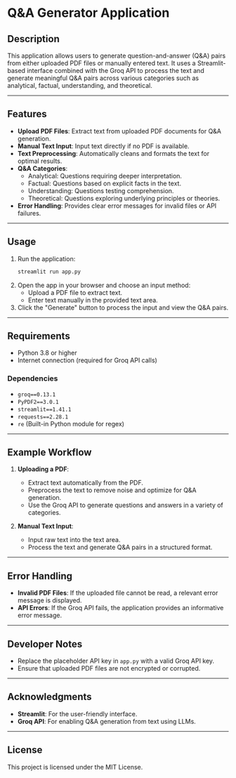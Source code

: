 # Q&A Generator Application

## Description
This application allows users to generate question-and-answer (Q&A) pairs from either uploaded PDF files or manually entered text. It uses a Streamlit-based interface combined with the Groq API to process the text and generate meaningful Q&A pairs across various categories such as analytical, factual, understanding, and theoretical.

---

## Features
- **Upload PDF Files**: Extract text from uploaded PDF documents for Q&A generation.
- **Manual Text Input**: Input text directly if no PDF is available.
- **Text Preprocessing**: Automatically cleans and formats the text for optimal results.
- **Q&A Categories**:
  - Analytical: Questions requiring deeper interpretation.
  - Factual: Questions based on explicit facts in the text.
  - Understanding: Questions testing comprehension.
  - Theoretical: Questions exploring underlying principles or theories.
- **Error Handling**: Provides clear error messages for invalid files or API failures.

---

## Usage

1. Run the application:
   ```bash
   streamlit run app.py
   ```
2. Open the app in your browser and choose an input method:
   - Upload a PDF file to extract text.
   - Enter text manually in the provided text area.
3. Click the "Generate" button to process the input and view the Q&A pairs.

---

## Requirements

- Python 3.8 or higher
- Internet connection (required for Groq API calls)

### Dependencies
- `groq==0.13.1`
- `PyPDF2==3.0.1`
- `streamlit==1.41.1`
- `requests==2.28.1`
- `re` (Built-in Python module for regex)

---

## Example Workflow

1. **Uploading a PDF**:
   - Extract text automatically from the PDF.
   - Preprocess the text to remove noise and optimize for Q&A generation.
   - Use the Groq API to generate questions and answers in a variety of categories.

2. **Manual Text Input**:
   - Input raw text into the text area.
   - Process the text and generate Q&A pairs in a structured format.

---

## Error Handling

- **Invalid PDF Files**: If the uploaded file cannot be read, a relevant error message is displayed.
- **API Errors**: If the Groq API fails, the application provides an informative error message.

---

## Developer Notes

- Replace the placeholder API key in `app.py` with a valid Groq API key.
- Ensure that uploaded PDF files are not encrypted or corrupted.

---

## Acknowledgments

- **Streamlit**: For the user-friendly interface.
- **Groq API**: For enabling Q&A generation from text using LLMs.

---

## License

This project is licensed under the MIT License.

